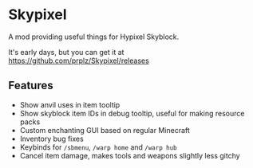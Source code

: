 # Skypixel
A mod providing useful things for Hypixel Skyblock.

It's early days, but you can get it at https://github.com/prplz/Skypixel/releases

## Features
- Show anvil uses in item tooltip
- Show skyblock item IDs in debug tooltip, useful for making resource packs
- Custom enchanting GUI based on regular Minecraft
- Inventory bug fixes
- Keybinds for `/sbmenu`, `/warp home` and `/warp hub`
- Cancel item damage, makes tools and weapons slightly less gitchy
